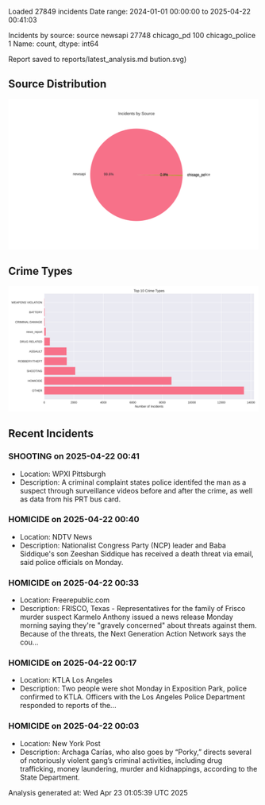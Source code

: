 
Loaded 27849 incidents
Date range: 2024-01-01 00:00:00 to 2025-04-22 00:41:03

Incidents by source:
source
newsapi           27748
chicago_pd          100
chicago_police        1
Name: count, dtype: int64

Report saved to reports/latest_analysis.md
bution.svg)

## Source Distribution
![Source Distribution](images/source_distribution.svg)

## Crime Types
![Crime Types](images/crime_types.svg)

## Recent Incidents

### SHOOTING on 2025-04-22 00:41
- Location: WPXI Pittsburgh
- Description: A criminal complaint states police identifed the man as a suspect through surveillance videos before and after the crime, as well as data from his PRT bus card.


### HOMICIDE on 2025-04-22 00:40
- Location: NDTV News
- Description: Nationalist Congress Party (NCP) leader and Baba Siddique&#039;s son Zeeshan Siddique has received a death threat via email, said police officials on Monday.


### HOMICIDE on 2025-04-22 00:33
- Location: Freerepublic.com
- Description: FRISCO, Texas - Representatives for the family of Frisco murder suspect Karmelo Anthony issued a news release Monday morning saying they're "gravely concerned" about threats against them. Because of the threats, the Next Generation Action Network says the cou…


### HOMICIDE on 2025-04-22 00:17
- Location: KTLA Los Angeles
- Description: Two people were shot Monday in Exposition Park, police confirmed to KTLA. Officers with the Los Angeles Police Department responded to reports of the...


### HOMICIDE on 2025-04-22 00:03
- Location: New York Post
- Description: Archaga Carías, who also goes by “Porky,” directs several of notoriously violent gang’s criminal activities, including drug trafficking, money laundering, murder and kidnappings, according to the State Department.

Analysis generated at: Wed Apr 23 01:05:39 UTC 2025

